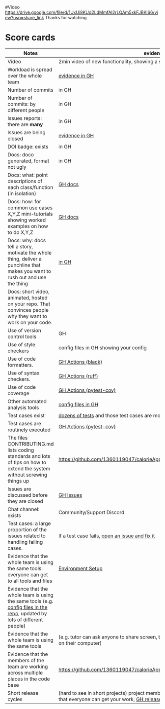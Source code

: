 #Video 
https://drive.google.com/file/d/1UxUi8KUd2LdMmfAI2rLQAm5xkFJBKl66/view?usp=share_link
Thanks for watching

# Score cards

|Notes|evidence|
|-----|---------|
|Video|2min video of new functionality, showing a significant delta from prior.|
|Workload is spread over the whole team|[evidence in GH](https://github.com/1360119047/calorieApp_server/graphs/contributors)|
|Number of commits|in GH|
|Number of commits: by different people|in GH|
|Issues reports: there are **many**|in GH|
|Issues are being closed|[evidence in GH](https://github.com/1360119047/calorieApp_server/issues)|
|DOI badge: exists|in GH|
|Docs: doco generated, format not ugly |in GH|
|Docs: what: point descriptions of each class/function (in isolation) |[GH docs](https://github.com/1360119047/calorieApp_server/tree/main/docs)|
|Docs: how: for common use cases X,Y,Z mini-tutorials showing worked examples on how to do X,Y,Z|[GH docs](https://github.com/1360119047/calorieApp_server/tree/main/docs)|
|Docs: why: docs tell a story, motivate the whole thing, deliver a punchline that makes you want to rush out and use the thing|[in GH](https://github.com/1360119047/calorieApp_server/tree/main#burnout-fuel-your-fitness-journey)|
|Docs: short video, animated, hosted on your repo. That convinces people why they want to work on your code.|
|Use of version control tools|GH|
|Use of style checkers |config files in GH showing your config|https://github.com/1360119047/calorieApp_server/blob/main/.github/workflows/style_checker.yml|
|Use of code formatters. |[GH Actions (black)](https://github.com/1360119047/calorieApp_server/blob/main/.github/workflows/code_formatter.yml)|
|Use of syntax checkers. |[GH Actions (ruff)](https://github.com/1360119047/calorieApp_server/blob/main/.github/workflows/syntax_checker.yml)|
|Use of code coverage |[GH Actions (pytest-cov)](https://github.com/1360119047/calorieApp_server/blob/main/.github/workflows/code_cov.yml)|
|Other automated analysis tools|[config files in GH](https://github.com/1360119047/calorieApp_server/blob/main/.github/workflows/unit_test.yml)|
|Test cases exist|[dozens of tests](https://github.com/1360119047/calorieApp_server/blob/main/tests/test_application.py) and those test cases are more than [30% of the code base](https://github.com/1360119047/calorieApp_server#testing)|
|Test cases are routinely executed|[GH Actions (pytest-cov)](https://github.com/1360119047/calorieApp_server/actions/workflows/code_cov.yml)|
|The files CONTRIBUTING.md lists coding standards and lots of tips on how to extend the system without screwing things up|https://github.com/1360119047/calorieApp_server/blob/main/CONTRIBUTING.md|
|Issues are discussed before they are closed|[GH Issues](https://github.com/1360119047/calorieApp_server/issues)|
|Chat channel: exists|Community/Support Discord|
|Test cases: a large proportion of the issues related to handling failing cases.|If a test case fails, [open an issue and fix it](https://github.com/1360119047/calorieApp_server/issues)|
|Evidence that the whole team is using the same tools: everyone can get to all tools and files|[Environment Setup](https://github.com/1360119047/calorieApp_server#environment-setup)|
|Evidence that the whole team is using the same tools (e.g. [config files in the repo](https://github.com/1360119047/calorieApp_server#environment-setup), updated by lots of different people)|
|Evidence that the whole team is using the same tools| (e.g. tutor can ask anyone to share screen, they demonstrate the system running on their computer)|
|Evidence that the members of the team are working across multiple places in the code base|https://github.com/1360119047/calorieApp_server/graphs/contributors|
|Short release cycles | (hard to see in short projects) project members are [committing often enough](https://github.com/deekay2310/calorieApp_server/compare/main...1360119047:calorieApp_server:main) so that everyone can get your work, [GH releases](https://github.com/1360119047/calorieApp_server/releases) |


